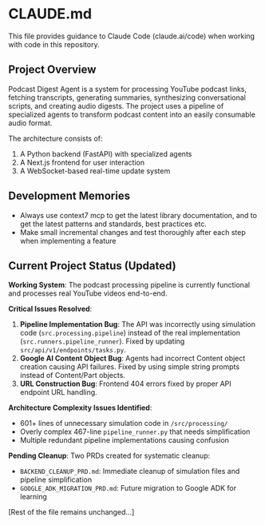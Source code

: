 # CLAUDE.md

This file provides guidance to Claude Code (claude.ai/code) when working with code in this repository.

## Project Overview

Podcast Digest Agent is a system for processing YouTube podcast links, fetching transcripts, generating summaries, synthesizing conversational scripts, and creating audio digests. The project uses a pipeline of specialized agents to transform podcast content into an easily consumable audio format.

The architecture consists of:
1. A Python backend (FastAPI) with specialized agents
2. A Next.js frontend for user interaction
3. A WebSocket-based real-time update system

## Development Memories

- Always use context7 mcp to get the latest library documentation, and to get the latest patterns and standards, best practices etc.
- Make small incremental changes and test thoroughly after each step when implementing a feature

## Current Project Status (Updated)

**Working System**: The podcast processing pipeline is currently functional and processes real YouTube videos end-to-end.

**Critical Issues Resolved**:
1. **Pipeline Implementation Bug**: The API was incorrectly using simulation code (`src.processing.pipeline`) instead of the real implementation (`src.runners.pipeline_runner`). Fixed by updating `src/api/v1/endpoints/tasks.py`.
2. **Google AI Content Object Bug**: Agents had incorrect Content object creation causing API failures. Fixed by using simple string prompts instead of Content/Part objects.
3. **URL Construction Bug**: Frontend 404 errors fixed by proper API endpoint URL handling.

**Architecture Complexity Issues Identified**:
- 601+ lines of unnecessary simulation code in `/src/processing/`
- Overly complex 467-line `pipeline_runner.py` that needs simplification
- Multiple redundant pipeline implementations causing confusion

**Pending Cleanup**: Two PRDs created for systematic cleanup:
- `BACKEND_CLEANUP_PRD.md`: Immediate cleanup of simulation files and pipeline simplification
- `GOOGLE_ADK_MIGRATION_PRD.md`: Future migration to Google ADK for learning

[Rest of the file remains unchanged...]
